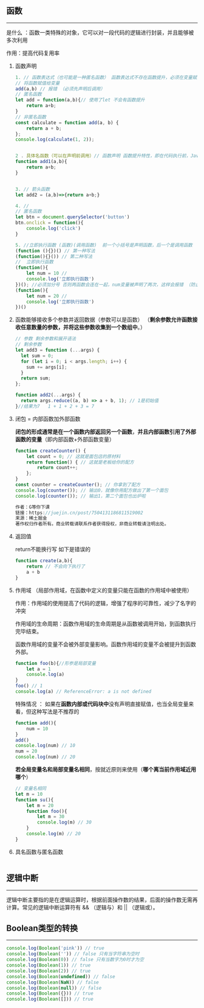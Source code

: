 ## 函数

------

是什么 ：函数一类特殊的对象，它可以对一段代码的逻辑进行封装，并且能够被多次利用

作用：提高代码复用率

1. 函数声明

   ```javascript
   1. // 函数表达式（也可能是一种匿名函数） 函数表达式不存在函数提升，必须在变量赋值后才能调用
   // 将函数赋值给变量
   add(a,b) // 报错 （必须先声明后调用）
   // 匿名函数
   let add = function(a,b){// 使用了let 不会有函数提升
       return a+b;
   }
   // 非匿名函数
   const calculate = function add(a, b) {
       return a + b;
   };
   console.log(calculate(1, 2));
   
   
   2 . 具体名函数（可以在声明前调用）// 函数声明 函数提升特性，即在代码执行前，JavaScript 引擎会将函数声明提升到当前作用域的顶部，这意味着我们可以在函数声明之前调用该函数 （）
   function add1(a,b){
       return a+b;
   }
   
   
   3. // 箭头函数
   let add2 = (a,b)=>{return a+b;}
   
   4. // 
   // 匿名函数
   let btn = document.querySelector('button')
   btn.onclick = function(){
       console.log('click')
   }
   
   5. //立即执行函数 (函数)(调用函数)  前一个小括号是声明函数，后一个是调用函数
   (function (){})() // 第一种写法
   (function(){}()) // 第二种写法
   //  立即执行函数
   (function(){
       let num = 10 //
       console.log('立即执行函数')
   })(); //必须加分号 否则两函数会连在一起，num变量被声明了两次，这样会报错 （防止变量污染）
   (function(){
       let num = 20 //
       console.log('立即执行函数')
   })()
   ```

2. 函数能够接收多个参数并返回数据（参数可以是函数） （**剩余参数允许函数接收任意数量的参数，并将这些参数收集到一个数组中**。）

   ```javascript
   // 参数 剩余参数和展开语法
   // 剩余参数
   let add3 = function (...args) {
     let sum = 0;
     for (let i = 0; i < args.length; i++) {
       sum += args[i];
     }
     return sum;
   };
   
   function add2(...args) {
     return args.reduce((a, b) => a + b, 1); // 1是初始值
   }//结果为7   1 + 1 + 2 + 3 = 7
   ```

3. 闭包 = 内部函数加外部函数

   **闭包的形成通常是在一个函数内部返回另一个函数**，**并且内部函数引用了外部函数的变量**（即内部函数+外部函数变量）

   ```javascript
   function createCounter() {
       let count = 0; // 这就是面包店的原材料
       return function() { // 这就是老板给你的配方
           return count++;
       };
   }
   const counter = createCounter(); // 你拿到了配方
   console.log(counter()); // 输出0，就像你用配方做出了第一个面包
   console.log(counter()); // 输出1，第二个面包也出炉啦
   
   作者：G等你下课
   链接：https://juejin.cn/post/7504131186811519002
   来源：稀土掘金
   著作权归作者所有。商业转载请联系作者获得授权，非商业转载请注明出处。
   ```

4. 返回值

   return不能换行写 如下是错误的

   ```javascript
   function create(a,b){
       return // 不会向下执行了
       a + b
   }
   ```

5. 作用域 （局部作用域，在函数中定义的变量只能在函数的作用域中被使用）

   作用：作用域的使用提高了代码的逻辑，增强了程序的可靠性，减少了名字的冲突

   作用域的生命周期：函数作用域的生命周期是从函数被调用开始，到函数执行完毕结束。

   函数作用域的变量不会被外部变量影响。函数作用域的变量不会被提升到函数外部。

   <script>全局</script> 

   ```javascript
   function foo(b){//形参是局部变量
       let a = 1
       console.log(a)
   }
   foo() // 1
   console.log(a) // ReferenceError: a is not defined
   ```

   特殊情况 ： 如果在**函数内部或代码块中**没有声明直接赋值，也当全局变量来看，但这种写法是不推荐的

   ```javascript
   function add(){
       num = 10
   }
   add()
   console.log(num) // 10
   num = 20
   console.log(num) // 20
   ```

   **若全局变量名和局部变量名相同**，按就近原则来使用（**哪个离当前作用域近用哪个**）

   ```javascript
   // 变量名相同
   let m = 10
   function su(){
       let m = 20
       function foo(){
           let m = 30
           console.log(m) // 30
       }
       console.log(m) // 20
   }
   ```

6. 具名函数与匿名函数

   ```javascript
   
   ```



## 逻辑中断

------

逻辑中断主要指的是在逻辑运算时，根据前面操作数的结果，后面的操作数无需再计算。常见的逻辑中断运算符有 && （逻辑与）和 || （逻辑或）。



## Boolean类型的转换

------

```javascript
console.log(Boolean('pink')) // true
console.log(Boolean('')) // false 只有当字符串为空时
console.log(Boolean(0)) // false 只有当数字为0时才为空
console.log(Boolean(1)) // true
console.log(Boolean(2)) // true
console.log(Boolean(undefined)) // false
console.log(Boolean(NaN)) // false
console.log(Boolean(null)) // false
console.log(Boolean({})) // true
console.log(Boolean([])) // true
```

